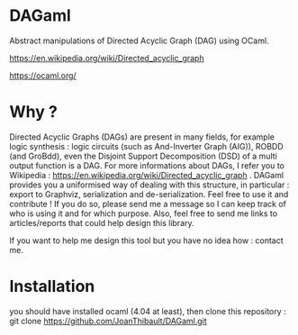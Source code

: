 # DAGaml
Abstract manipulations of Directed Acyclic Graph (DAG) using OCaml.


https://en.wikipedia.org/wiki/Directed_acyclic_graph


https://ocaml.org/


# Why ?
Directed Acyclic Graphs (DAGs) are present in many fields, for example logic synthesis : logic circuits (such as And-Inverter Graph (AIG)), ROBDD (and GroBdd), even the Disjoint Support Decomposition (DSD) of a multi output function is a DAG.
For more informations about DAGs, I refer you to Wikipedia : https://en.wikipedia.org/wiki/Directed_acyclic_graph .
DAGaml provides you a uniformised way of dealing with this structure, in particular : export to Graphviz, serialization and de-serialization.
Feel free to use it and contribute !
If you do so, please send me a message so I can keep track of who is using it and for which purpose.
Also, feel free to send me links to articles/reports that could help design this library.

If you want to help me design this tool but you have no idea how : contact me.

# Installation
you should have installed ocaml (4.04 at least), then clone this repository : git clone https://github.com/JoanThibault/DAGaml.git
